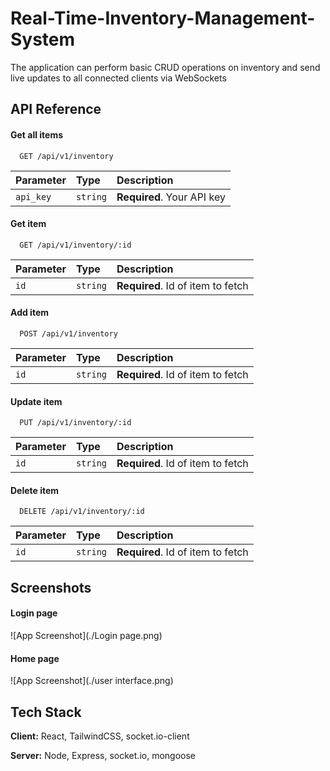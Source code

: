 
# Real-Time-Inventory-Management-System

The application can perform basic CRUD operations on inventory and send live updates to all connected clients via WebSockets




## API Reference

#### Get all items

```http
  GET /api/v1/inventory
```

| Parameter | Type     | Description                |
| :-------- | :------- | :------------------------- |
| `api_key` | `string` | **Required**. Your API key |

#### Get item

```http
  GET /api/v1/inventory/:id
```

| Parameter | Type     | Description                       |
| :-------- | :------- | :-------------------------------- |
| `id`      | `string` | **Required**. Id of item to fetch |


#### Add item

```http
  POST /api/v1/inventory
```

| Parameter | Type     | Description                       |
| :-------- | :------- | :-------------------------------- |
| `id`      | `string` | **Required**. Id of item to fetch |


#### Update item

```http
  PUT /api/v1/inventory/:id
```

| Parameter | Type     | Description                       |
| :-------- | :------- | :-------------------------------- |
| `id`      | `string` | **Required**. Id of item to fetch |


#### Delete item

```http
  DELETE /api/v1/inventory/:id
```

| Parameter | Type     | Description                       |
| :-------- | :------- | :-------------------------------- |
| `id`      | `string` | **Required**. Id of item to fetch |




## Screenshots


#### Login page

![App Screenshot](./Login page.png)

#### Home page
![App Screenshot](./user interface.png)


## Tech Stack

**Client:** React, TailwindCSS, socket.io-client

**Server:** Node, Express, socket.io, mongoose



